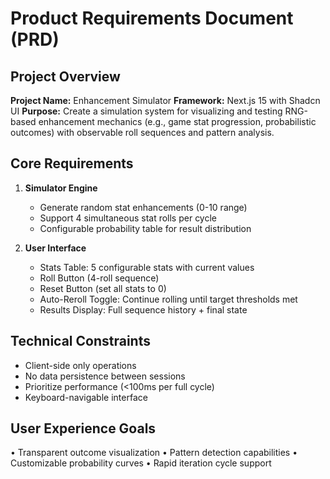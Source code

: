 # Product Requirements Document (PRD)

## Project Overview
**Project Name:** Enhancement Simulator
**Framework:** Next.js 15 with Shadcn UI
**Purpose:** Create a simulation system for visualizing and testing RNG-based enhancement mechanics (e.g., game stat progression, probabilistic outcomes) with observable roll sequences and pattern analysis.

## Core Requirements
1. **Simulator Engine**
   - Generate random stat enhancements (0-10 range)
   - Support 4 simultaneous stat rolls per cycle
   - Configurable probability table for result distribution

2. **User Interface**
   - Stats Table: 5 configurable stats with current values
   - Roll Button (4-roll sequence)
   - Reset Button (set all stats to 0)
   - Auto-Reroll Toggle: Continue rolling until target thresholds met
   - Results Display: Full sequence history + final state

## Technical Constraints
- Client-side only operations
- No data persistence between sessions
- Prioritize performance (<100ms per full cycle)
- Keyboard-navigable interface

## User Experience Goals
• Transparent outcome visualization
• Pattern detection capabilities
• Customizable probability curves
• Rapid iteration cycle support